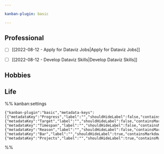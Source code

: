 ```yaml
---

kanban-plugin: basic

---
```


## Professional

- [ ] [[2022-08-12 - Apply for Dataviz Jobs|Apply for Dataviz Jobs]]
- [ ] [[2022-08-12 - Develop Dataviz Skills|Develop Dataviz Skills]]


## Hobbies



## Life





%% kanban:settings
```
{"kanban-plugin":"basic","metadata-keys":[{"metadataKey":"Progress","label":"","shouldHideLabel":false,"containsMarkdown":false},{"metadataKey":"Target","label":"","shouldHideLabel":false,"containsMarkdown":false},{"metadataKey":"Timespan","label":"","shouldHideLabel":false,"containsMarkdown":true},{"metadataKey":"Reason","label":"","shouldHideLabel":false,"containsMarkdown":true},{"metadataKey":"Bar","label":"","shouldHideLabel":true,"containsMarkdown":true},{"metadataKey":"Projects","label":"","shouldHideLabel":true,"containsMarkdown":true}]}
```
%%